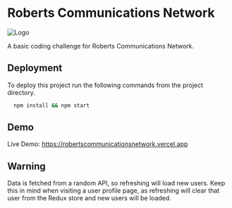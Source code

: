 
# Roberts Communications Network
![Logo](https://i.ibb.co/Drj77mV/rcnlogo-removebg-preview.jpg)

A basic coding challenge for Roberts Communications Network.
## Deployment

To deploy this project run the following commands from the project directory.

```bash
  npm install && npm start
```

## Demo

Live Demo: https://robertscommunicationsnetwork.vercel.app
## Warning
Data is fetched from a random API, so refreshing will load new users. Keep this in mind when visiting a user profile page, as refreshing will clear that user from the Redux store and new users will be loaded.
